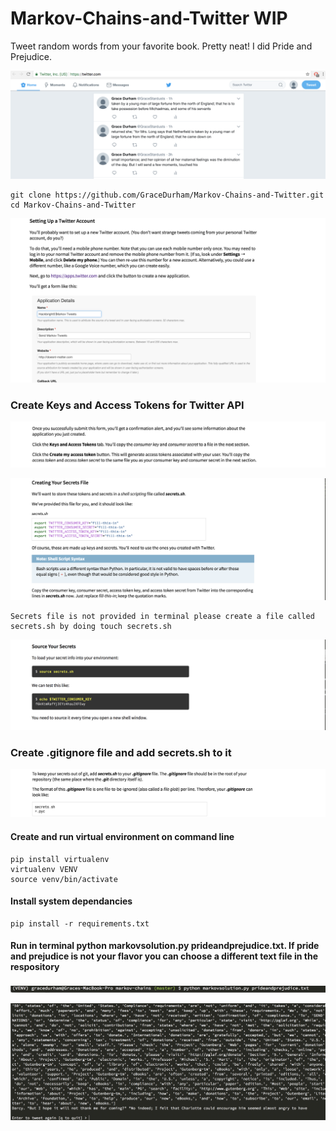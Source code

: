 # Markov-Chains-and-Twitter WIP

Tweet random words from your favorite book.  Pretty neat! I did Pride and Prejudice. 



![alt text](https://github.com/GraceDurham/Markov-Chains-and-Twitter/blob/master/PrideandPrejudicetweet.png)





```
git clone https://github.com/GraceDurham/Markov-Chains-and-Twitter.git
cd Markov-Chains-and-Twitter
```

![alt text](https://github.com/GraceDurham/Markov-Chains-and-Twitter/blob/master/TwittterInstructions.png)

### Create Keys and Access Tokens for Twitter API

![alt text](https://github.com/GraceDurham/Markov-Chains-and-Twitter/blob/master/CreateKeysandAccessTokens.png)

![alt text](https://github.com/GraceDurham/Markov-Chains-and-Twitter/blob/master/CreatingYour%20SecretsFile.png)

```
Secrets file is not provided in terminal please create a file called secrets.sh by doing touch secrets.sh
```


![alt text](https://github.com/GraceDurham/Markov-Chains-and-Twitter/blob/master/sourcesecrets.sh_instructions.png)

### Create .gitignore file and add secrets.sh to it 

![alt text](https://github.com/GraceDurham/Markov-Chains-and-Twitter/blob/master/Create%20.gitignore%20file%20and%20add%20secrets.sh%20to%20it.png)

#### Create and run virtual environment on command line

```
pip install virtualenv
virtualenv VENV
source venv/bin/activate
```

#### Install system dependancies 

```
pip install -r requirements.txt
```
#### Run in terminal python markovsolution.py prideandprejudice.txt. If pride and prejudice is not your flavor you can choose a different text file in the respository

![alt text](https://github.com/GraceDurham/Markov-Chains-and-Twitter/blob/master/instructions_python_file_and_txt.png)

![alt text](https://github.com/GraceDurham/Markov-Chains-and-Twitter/blob/master/random_tweet.png)


